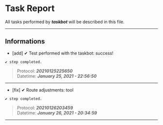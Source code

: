 # Task Report

All tasks performed by **_taskbot_** will be described in this file.

---

## Informations

- [add] ✔ Test performed with the taskbot: success!

`✔ step completed.`

> Protocol: **_20210125225650_** \
> Datetime: **_January 25, 2021 - 22:56:50_**

---

- [fix] ✔ Route adjustments: tool

`✔ step completed.`

> Protocol: **_20210126203459_** \
> Datetime: **_January 26, 2021 - 20:34:59_**

---
